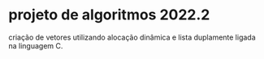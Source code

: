 # projeto de algoritmos 2022.2
criação de vetores utilizando alocação dinâmica e lista duplamente ligada na linguagem C.
